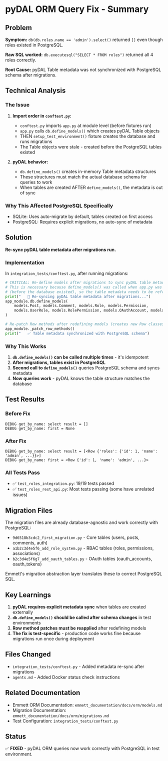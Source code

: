 # pyDAL ORM Query Fix - Summary

## Problem

**Symptom:** `db(db.roles.name == 'admin').select()` returned `[]` even though roles existed in PostgreSQL.

**Raw SQL worked:** `db.executesql("SELECT * FROM roles")` returned all 4 roles correctly.

**Root Cause:** pyDAL Table metadata was not synchronized with PostgreSQL schema after migrations.

## Technical Analysis

### The Issue

1. **Import order in `conftest.py`:**
   - `conftest.py` imports `app.py` at module level (before fixtures run)
   - `app.py` calls `db.define_models()` which creates pyDAL Table objects
   - THEN `setup_test_environment()` fixture creates the database and runs migrations
   - The Table objects were stale - created before the PostgreSQL tables existed

2. **pyDAL behavior:**
   - `db.define_models()` creates in-memory Table metadata structures
   - These structures must match the actual database schema for queries to work
   - When tables are created AFTER `define_models()`, the metadata is out of sync

### Why This Affected PostgreSQL Specifically

- SQLite: Uses auto-migrate by default, tables created on first access
- PostgreSQL: Requires explicit migrations, no auto-sync of metadata

## Solution

**Re-sync pyDAL table metadata after migrations run.**

### Implementation

In `integration_tests/conftest.py`, after running migrations:

```python
# CRITICAL: Re-define models after migrations to sync pyDAL table metadata
# This is necessary because define_models() was called when app.py was imported
# (before the database existed), so the table metadata needs to be refreshed
print("   🔄 Re-syncing pyDAL table metadata after migrations...")
app_module.db.define_models(
    models.Post, models.Comment, models.Role, models.Permission,
    models.UserRole, models.RolePermission, models.OAuthAccount, models.OAuthToken
)

# Re-patch Row methods after redefining models (creates new Row classes)
app_module._patch_row_methods()
print("   ✅ Table metadata synchronized with PostgreSQL schema")
```

### Why This Works

1. **`db.define_models()` can be called multiple times** - it's idempotent
2. **After migrations, tables exist in PostgreSQL**
3. **Second call to `define_models()`** queries PostgreSQL schema and syncs metadata
4. **Now queries work** - pyDAL knows the table structure matches the database

## Test Results

### Before Fix
```
DEBUG get_by_name: select result = []
DEBUG get_by_name: first = None
```

### After Fix
```
DEBUG get_by_name: select result = [<Row {'roles': {'id': 1, 'name': 'admin', ...}}>]
DEBUG get_by_name: first = <Row {'id': 1, 'name': 'admin', ...}>
```

### All Tests Pass
- ✅ `test_roles_integration.py`: 19/19 tests passed
- ✅ `test_roles_rest_api.py`: Most tests passing (some have unrelated issues)

## Migration Files

The migration files are already database-agnostic and work correctly with PostgreSQL:

- `9d6518b3cdc2_first_migration.py` - Core tables (users, posts, comments, auth)
- `a1b2c3d4e5f6_add_role_system.py` - RBAC tables (roles, permissions, associations)
- `b2c3d4e5f6g7_add_oauth_tables.py` - OAuth tables (oauth_accounts, oauth_tokens)

Emmett's migration abstraction layer translates these to correct PostgreSQL SQL.

## Key Learnings

1. **pyDAL requires explicit metadata sync** when tables are created externally
2. **`db.define_models()` should be called after schema changes** in test environments
3. **Row method patches must be reapplied** after redefining models
4. **The fix is test-specific** - production code works fine because migrations run once during deployment

## Files Changed

- `integration_tests/conftest.py` - Added metadata re-sync after migrations
- `agents.md` - Added Docker status check instructions

## Related Documentation

- Emmett ORM Documentation: `emmett_documentation/docs/orm/models.md`
- Migration Documentation: `emmett_documentation/docs/orm/migrations.md`
- Test Configuration: `integration_tests/conftest.py`

## Status

✅ **FIXED** - pyDAL ORM queries now work correctly with PostgreSQL in test environment.

